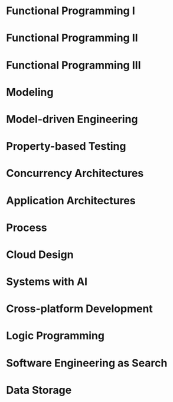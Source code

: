 # Functional Programming I

# Functional Programming II

# Functional Programming III

# Modeling

# Model-driven Engineering

# Property-based Testing

# Concurrency Architectures

# Application Architectures

# Process

# Cloud Design

# Systems with AI

# Cross-platform Development

# Logic Programming

# Software Engineering as Search

# Data Storage
